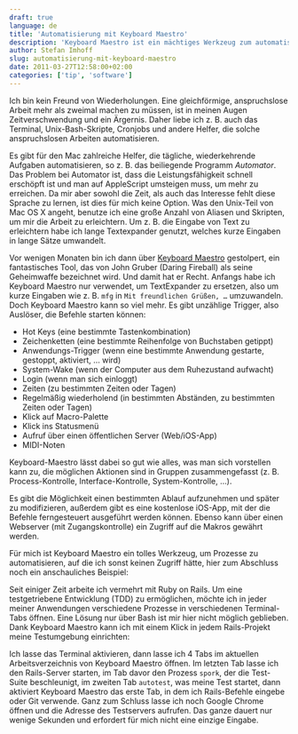 ```yaml
---
draft: true
language: de
title: 'Automatisierung mit Keyboard Maestro'
description: 'Keyboard Maestro ist ein mächtiges Werkzeug zum automatisieren von Prozessen unter Mac OS X.'
author: Stefan Imhoff
slug: automatisierung-mit-keyboard-maestro
date: 2011-03-27T12:58:00+02:00
categories: ['tip', 'software']
---
```


Ich bin kein Freund von Wiederholungen. Eine gleichförmige, anspruchslose Arbeit mehr als zweimal machen zu müssen, ist in meinen Augen Zeitverschwendung und ein Ärgernis. Daher liebe ich z. B. auch das Terminal, Unix-Bash-Skripte, Cronjobs und andere Helfer, die solche anspruchslosen Arbeiten automatisieren.

Es gibt für den Mac zahlreiche Helfer, die tägliche, wiederkehrende Aufgaben automatisieren, so z. B. das beiliegende Programm _Automator_. Das Problem bei Automator ist, dass die Leistungsfähigkeit schnell erschöpft ist und man auf AppleScript umsteigen muss, um mehr zu erreichen. Da mir aber sowohl die Zeit, als auch das Interesse fehlt diese Sprache zu lernen, ist dies für mich keine Option. Was den Unix-Teil von Mac OS X angeht, benutze ich eine große Anzahl von Aliasen und Skripten, um mir die Arbeit zu erleichtern. Um z. B. die Eingabe von Text zu erleichtern habe ich lange Textexpander genutzt, welches kurze Eingaben in lange Sätze umwandelt.

Vor wenigen Monaten bin ich dann über [Keyboard Maestro](http://www.keyboardmaestro.com/main/) gestolpert, ein fantastisches Tool, das von John Gruber (Daring Fireball) als seine Geheimwaffe bezeichnet wird. Und damit hat er Recht. Anfangs habe ich Keyboard Maestro nur verwendet, um TextExpander zu ersetzen, also um kurze Eingaben wie z. B. `mfg` in `Mit freundlichen Grüßen, …` umzuwandeln. Doch Keyboard Maestro kann so viel mehr. Es gibt unzählige Trigger, also Auslöser, die Befehle starten können:

- Hot Keys (eine bestimmte Tastenkombination)
- Zeichenketten (eine bestimmte Reihenfolge von Buchstaben getippt)
- Anwendungs-Trigger (wenn eine bestimmte Anwendung gestarte, gestoppt, aktiviert, … wird)
- System-Wake (wenn der Computer aus dem Ruhezustand aufwacht)
- Login (wenn man sich einloggt)
- Zeiten (zu bestimmten Zeiten oder Tagen)
- Regelmäßig wiederholend (in bestimmten Abständen, zu bestimmten Zeiten oder Tagen)
- Klick auf Macro-Palette
- Klick ins Statusmenü
- Aufruf über einen öffentlichen Server (Web/iOS-App)
- MIDI-Noten

Keyboard-Maestro lässt dabei so gut wie alles, was man sich vorstellen kann zu, die möglichen Aktionen sind in Gruppen zusammengefasst (z. B. Process-Kontrolle, Interface-Kontrolle, System-Kontrolle, …).

Es gibt die Möglichkeit einen bestimmten Ablauf aufzunehmen und später zu modifizieren, außerdem gibt es eine kostenlose iOS-App, mit der die Befehle ferngesteuert ausgeführt werden können. Ebenso kann über einen Webserver (mit Zugangskontrolle) ein Zugriff auf die Makros gewährt werden.

Für mich ist Keyboard Maestro ein tolles Werkzeug, um Prozesse zu automatisieren, auf die ich sonst keinen Zugriff hätte, hier zum Abschluss noch ein anschauliches Beispiel:

Seit einiger Zeit arbeite ich vermehrt mit Ruby on Rails. Um eine testgetriebene Entwicklung (TDD) zu ermöglichen, möchte ich in jeder meiner Anwendungen verschiedene Prozesse in verschiedenen Terminal-Tabs öffnen. Eine Lösung nur über Bash ist mir hier nicht möglich geblieben. Dank Keyboard Maestro kann ich mit einem Klick in jedem Rails-Projekt meine Testumgebung einrichten:

Ich lasse das Terminal aktivieren, dann lasse ich 4 Tabs im aktuellen Arbeitsverzeichnis von Keyboard Maestro öffnen. Im letzten Tab lasse ich den Rails-Server starten, im Tab davor den Prozess `spork`, der die Test-Suite beschleunigt, im zweiten Tab `autotest`, was meine Test startet, dann aktiviert Keyboard Maestro das erste Tab, in dem ich Rails-Befehle eingebe oder Git verwende. Ganz zum Schluss lasse ich noch Google Chrome öffnen und die Adresse des Testservers aufrufen. Das ganze dauert nur wenige Sekunden und erfordert für mich nicht eine einzige Eingabe.
